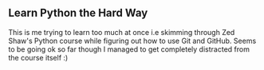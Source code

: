 ## Learn Python the Hard Way

This is me trying to learn too much at once i.e skimming through Zed Shaw's Python course while figuring out how to use Git and GitHub.
Seems to be going ok so far though I managed to get completely distracted from the course itself :)